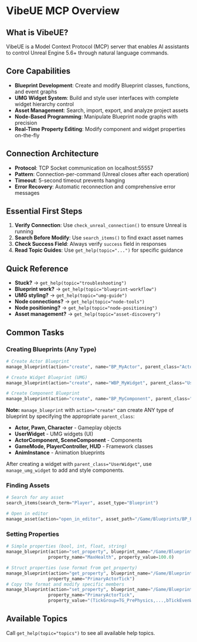 # VibeUE MCP Overview

## What is VibeUE?

VibeUE is a Model Context Protocol (MCP) server that enables AI assistants to control Unreal Engine 5.6+ through natural language commands.

## Core Capabilities

- **Blueprint Development**: Create and modify Blueprint classes, functions, and event graphs
- **UMG Widget System**: Build and style user interfaces with complete widget hierarchy control
- **Asset Management**: Search, import, export, and analyze project assets
- **Node-Based Programming**: Manipulate Blueprint node graphs with precision
- **Real-Time Property Editing**: Modify component and widget properties on-the-fly

## Connection Architecture

- **Protocol**: TCP Socket communication on localhost:55557
- **Pattern**: Connection-per-command (Unreal closes after each operation)
- **Timeout**: 5-second timeout prevents hanging
- **Error Recovery**: Automatic reconnection and comprehensive error messages

## Essential First Steps

1. **Verify Connection**: Use `check_unreal_connection()` to ensure Unreal is running
2. **Search Before Modify**: Use `search_items()` to find exact asset names
3. **Check Success Field**: Always verify `success` field in responses
4. **Read Topic Guides**: Use `get_help(topic="...")` for specific guidance

## Quick Reference

- **Stuck?** → `get_help(topic="troubleshooting")`
- **Blueprint work?** → `get_help(topic="blueprint-workflow")`
- **UMG styling?** → `get_help(topic="umg-guide")`
- **Node connections?** → `get_help(topic="node-tools")`
- **Node positioning?** → `get_help(topic="node-positioning")`
- **Asset management?** → `get_help(topic="asset-discovery")`

## Common Tasks

### Creating Blueprints (Any Type)
```python
# Create Actor Blueprint
manage_blueprint(action="create", name="BP_MyActor", parent_class="Actor")

# Create Widget Blueprint (UMG)
manage_blueprint(action="create", name="WBP_MyWidget", parent_class="UserWidget")

# Create Component Blueprint
manage_blueprint(action="create", name="BP_MyComponent", parent_class="ActorComponent")
```

**Note:** `manage_blueprint` with `action="create"` can create ANY type of blueprint by specifying the appropriate `parent_class`:
- **Actor, Pawn, Character** - Gameplay objects
- **UserWidget** - UMG widgets (UI)
- **ActorComponent, SceneComponent** - Components
- **GameMode, PlayerController, HUD** - Framework classes
- **AnimInstance** - Animation blueprints

After creating a widget with `parent_class="UserWidget"`, use `manage_umg_widget` to add and style components.

### Finding Assets
```python
# Search for any asset
search_items(search_term="Player", asset_type="Blueprint")

# Open in editor
manage_asset(action="open_in_editor", asset_path="/Game/Blueprints/BP_Player")
```

### Setting Properties
```python
# Simple properties (bool, int, float, string)
manage_blueprint(action="set_property", blueprint_name="/Game/Blueprints/BP_Player", 
                property_name="MaxHealth", property_value=100.0)

# Struct properties (use format from get_property)
manage_blueprint(action="get_property", blueprint_name="/Game/Blueprints/BP_Player",
                property_name="PrimaryActorTick")
# Copy the format and modify specific members
manage_blueprint(action="set_property", blueprint_name="/Game/Blueprints/BP_Player",
                property_name="PrimaryActorTick", 
                property_value="(TickGroup=TG_PrePhysics,...,bTickEvenWhenPaused=True,...)")
```

## Available Topics

Call `get_help(topic="topics")` to see all available help topics.
